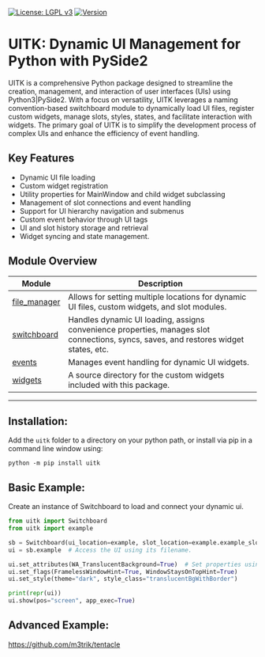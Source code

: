 [![License: LGPL v3](https://img.shields.io/badge/License-LGPL%20v3-blue.svg)](https://www.gnu.org/licenses/lgpl-3.0.en.html)
[![Version](https://img.shields.io/badge/Version-1.0.17-blue.svg)](https://pypi.org/project/uitk/)

# UITK: Dynamic UI Management for Python with PySide2

UITK is a comprehensive Python package designed to streamline the creation, management, and interaction of user interfaces (UIs) using Python3|PySide2. With a focus on versatility, UITK leverages a naming convention-based switchboard module to dynamically load UI files, register custom widgets, manage slots, styles, states, and facilitate interaction with widgets. The primary goal of UITK is to simplify the development process of complex UIs and enhance the efficiency of event handling.

## Key Features

- Dynamic UI file loading
- Custom widget registration
- Utility properties for MainWindow and child widget subclassing
- Management of slot connections and event handling
- Support for UI hierarchy navigation and submenus
- Custom event behavior through UI tags
- UI and slot history storage and retrieval
- Widget syncing and state management.

## Module Overview

Module | Description
------- | -------
[file_manager](https://github.com/m3trik/uitk/blob/main/uitk/file_manager.py) | Allows for setting multiple locations for dynamic UI files, custom widgets, and slot modules.
[switchboard](https://github.com/m3trik/uitk/blob/main/uitk/switchboard.py) | Handles dynamic UI loading, assigns convenience properties, manages slot connections, syncs, saves, and restores widget states, etc.
[events](https://github.com/m3trik/uitk/blob/main/uitk/events.py) | Manages event handling for dynamic UI widgets.
[widgets](https://github.com/m3trik/tentacle/blob/main/uitk/widgets) | A source directory for the custom widgets included with this package.

---

## Installation:

Add the `uitk` folder to a directory on your python path, or
install via pip in a command line window using:
```shell
python -m pip install uitk
```

## Basic Example:

Create an instance of Switchboard to load and connect your dynamic ui.
```python
from uitk import Switchboard
from uitk import example

sb = Switchboard(ui_location=example, slot_location=example.example_slots)
ui = sb.example  # Access the UI using its filename.

ui.set_attributes(WA_TranslucentBackground=True)  # Set properties using keyword arguments.
ui.set_flags(FramelessWindowHint=True, WindowStaysOnTopHint=True)
ui.set_style(theme="dark", style_class="translucentBgWithBorder")

print(repr(ui))
ui.show(pos="screen", app_exec=True)
```
## Advanced Example:

https://github.com/m3trik/tentacle
